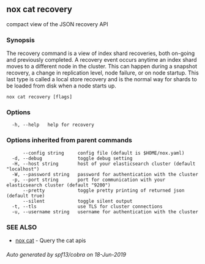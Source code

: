 ## nox cat recovery

compact view of the JSON recovery API

### Synopsis

The recovery command is a view of index shard recoveries, both on-going and previously completed.
A recovery event occurs anytime an index shard moves to a different node in the cluster.
This can happen during a snapshot recovery, a change in replication level, node failure, or on node startup.
This last type is called a local store recovery and is the normal way for shards to be loaded from disk when a node starts up.

```
nox cat recovery [flags]
```

### Options

```
  -h, --help   help for recovery
```

### Options inherited from parent commands

```
      --config string     config file (default is $HOME/nox.yaml)
  -d, --debug             toggle debug setting
  -H, --host string       host of your elasticsearch cluster (default "localhost")
  -W, --password string   password for authentication with the cluster
  -p, --port string       port for communication with your elasticsearch cluster (default "9200")
      --pretty            toggle pretty printing of returned json (default true)
      --silent            toggle silent output
  -t, --tls               use TLS for cluster connections
  -u, --username string   username for authentication with the cluster
```

### SEE ALSO

* [nox cat](nox_cat.md)	 - Query the cat apis

###### Auto generated by spf13/cobra on 18-Jun-2019

